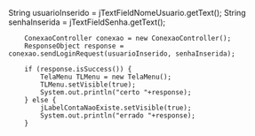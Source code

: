 String usuarioInserido = jTextFieldNomeUsuario.getText();
        String senhaInserida = jTextFieldSenha.getText();

        ConexaoController conexao = new ConexaoController();
        ResponseObject response = conexao.sendLoginRequest(usuarioInserido, senhaInserida);

        if (response.isSuccess()) {
            TelaMenu TLMenu = new TelaMenu();
            TLMenu.setVisible(true);
            System.out.println("certo "+response);
        } else {
            jLabelContaNaoExiste.setVisible(true);
            System.out.println("errado "+response);
        }
